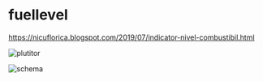 # fuellevel
https://nicuflorica.blogspot.com/2019/07/indicator-nivel-combustibil.html

![plutitor](https://1.bp.blogspot.com/-VfLYmSuFInI/XTiPhe8V8WI/AAAAAAAAZ3g/Jf212BTXrwgZqFu8JfWcByxWvomnTstywCLcBGAs/s1600/plutitor.jpg)

![schema](https://1.bp.blogspot.com/-A-uw9SyoT6g/XTiF837SuLI/AAAAAAAAZ2k/SDWGXIHH5lEOPBRCQ4W1Ue1vYPO0jS_CwCLcBGAs/s1600/schema.png)


